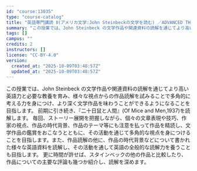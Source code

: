 ```yaml
---
id: "course:13035"
type: "course-catalog"
title: "英語専門講読 Ⅱ(アメリカ文学:John Steinbeckの文学を読む) ／ADVANCED THEMATIC READING Ⅱ"
summary: "この授業では、John Steinbeck の文学作品や関連資料の読解を通じてより高い英語力と必要な教養を育み、様々な視点からの作品読解を試みることで多角的に考える力を身につけ、より深く文学作品を味わうことができるようになることを目指します…"
tags: []
campus: ""
credits: 2
instructors: []
license: "CC-BY-4.0"
version:
  created_at: "2025-10-09T03:48:57Z"
  updated_at: "2025-10-09T03:48:57Z"
---
```

この授業では、John Steinbeck の文学作品や関連資料の読解を通じてより高い英語力と必要な教養を育み、様々な視点からの作品読解を試みることで多角的に考える力を身につけ、より深く文学作品を味わうことができるようになることを目指します。 前期に引き続き、『二十日鼠と人間』(Of Mice and Men,1937)を読解します。 毎回、ストーリー展開を把握しながら、個々の文章表現や技巧、作家の視点、作品の時代背景、作品のテーマ等にも注意を払って作品を精読し、文学作品の鑑賞をおこなうとともに、その活動を通じて多角的な視点を身につけることを目指します。また、作品読解の他に、作品の時代背景などについて書かれた様々な英語資料を読解し、その活動を通して英語の全般的な読解力を養うことも目指します。 更に時間が許せば、スタインベックの他の作品と比較したり、作品についての主要な評論も幾つか紹介し、読解を深めます。
